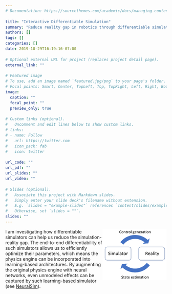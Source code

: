 ```yaml
---
# Documentation: https://sourcethemes.com/academic/docs/managing-content/

title: "Interactive Differentiable Simulation"
summary: "Reduce reality gap in robotics through differentiable simulators which are updated continuously from real-world measurements"
authors: []
tags: []
categories: []
date: 2019-10-29T16:19:16-07:00

# Optional external URL for project (replaces project detail page).
external_link: ""

# Featured image
# To use, add an image named `featured.jpg/png` to your page's folder.
# Focal points: Smart, Center, TopLeft, Top, TopRight, Left, Right, BottomLeft, Bottom, BottomRight.
image:
  caption: ""
  focal_point: ""
  preview_only: true

# Custom links (optional).
#   Uncomment and edit lines below to show custom links.
# links:
# - name: Follow
#   url: https://twitter.com
#   icon_pack: fab
#   icon: twitter

url_code: ""
url_pdf: ""
url_slides: ""
url_video: ""

# Slides (optional).
#   Associate this project with Markdown slides.
#   Simply enter your slide deck's filename without extension.
#   E.g. `slides = "example-slides"` references `content/slides/example-slides.md`.
#   Otherwise, set `slides = ""`.
slides: ""
---
```


<img align="right" src="featured.png" width="200"/>

I am investigating how differentiable simulators can help us reduce the simulation-reality gap. The end-to-end differentiability of such simulators allows us to efficiently optimize their parameters, which means the physics engine can be incorporated into learning-based architectures. By augmenting the original physics engine with neural networks, even unmodeled effects can be captured by such learning-based simulator (see [NeuralSim](https://eric-heiden.com/publication/2021-neuralsim-icra/)).
